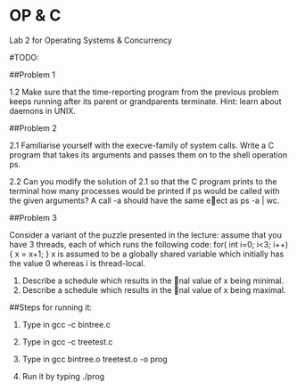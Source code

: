 # OP & C
Lab 2 for Operating Systems &amp; Concurrency 

#TODO:

##Problem 1

1.2 Make sure that the time-reporting program from the previous problem keeps running
after its parent or grandparents terminate. Hint: learn about daemons in UNIX.

##Problem 2

2.1 Familiarise yourself with the execve-family of system calls. Write a C program that
takes its arguments and passes them on to the shell operation ps.

2.2 Can you modify the solution of 2.1 so that the C program prints to the terminal how
many processes would be printed if ps would be called with the given arguments? A
call <your executable> -a should have the same eect as ps -a | wc.

##Problem 3

Consider a variant of the puzzle presented in the lecture: assume that you have 3
threads, each of which runs the following code:
for( int i=0; i<3; i++) {
x = x+1;
}
x is assumed to be a globally shared variable which initially has the value 0 whereas i
is thread-local.
1. Describe a schedule which results in the nal value of x being minimal.
2. Describe a schedule which results in the nal value of x being maximal.

##Steps for running it:

1. Type in gcc -c bintree.c
 
2. Type in gcc -c treetest.c 

3. Type in gcc bintree.o treetest.o -o prog

4. Run it by typing ./prog
